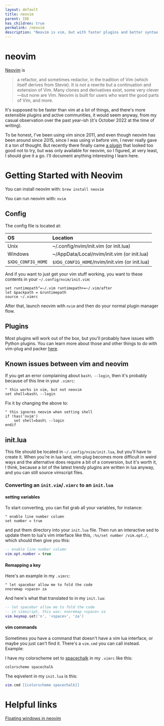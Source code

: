 ```yaml
---
layout: default
title: neovim
parent: IDE
has_children: true
permalink: /neovim
description: "Neovim is vim, but with faster plugins and better syntax highlighting"
---
```


# neovim
[Neovim](https://neovim.io) is

> a refactor, and sometimes redactor, in the tradition of Vim (which itself derives from Stevie). It is not a rewrite but a continuation and extension of Vim. Many clones and derivatives exist, some very clever—but none are Vim. Neovim is built for users who want the good parts of Vim, and more.

It's supposed to be faster than vim at a lot of things, and there's more
extensible plugins and active communities, it would seem anyway, from my casual
observation over the past year-ish (it's October 2022 at the time of writing).

To be honest, I've been using vim since 2011, and even though neovim has been
around since 2015, since I was using vi before vim, I never really gave it a
ton of thought. But recently there finally came
[a plugin](https://github.com/numirias/semshi#readme) that looked too good
not to try, but was only available for neovim, so I figured, at very least,
I should give it a go. I'll document anything interesting I learn here.

# Getting Started with Neovim

You can install neovim with: `brew install neovim`

You can run neovim with: `nvim`

## Config

The config file is located at:

|        OS          |                   Location                     |
|:-------------------|:-----------------------------------------------|
| Unix               | ~/.config/nvim/init.vim		(or init.lua)     |
| Windows            | ~/AppData/Local/nvim/init.vim	(or init.lua) |
| `$XDG_CONFIG_HOME` | `$XDG_CONFIG_HOME`/nvim/init.vim	(or init.lua) |

And if you want to just get your vim stuff working, you want to these contents
in your `~/.config/nvim/init.vim`:

```vim
set runtimepath^=~/.vim runtimepath+=~/.vim/after
let &packpath = &runtimepath
source ~/.vimrc
```

After that, launch neovim with `nvim` and then do your normal plugin manager flow.

## Plugins

Most plugins will work out of the box, but you'll probably have issues with
Python plugins. You can learn more about those and other things to do with vim-plug
and packer [here](https://jessebot.github.io/onboardme/neovim/plugins).

## Known issues between vim and neovim

If you get an error complaining about `bash\ --login`, then it's probably
because of this line in your `.vimrc`:

```vim
" this works in vim, but not neovim
set shell=bash\ --login
```

Fix it by changing the above to:

```vim
" this ignores neovim when setting shell
if !has('nvim')
    set shell=bash\ --login
endif
```

## init.lua
This file should be located in `~/.config/nvim/init.lua`, but you'll have to
create it. When you're in lua land, vim-plug becomes more difficult in weird ways
and the alternative does require a bit of a conversion, but it's worth it, I think,
because a lot of the latest trendy plugins are written in lua anyway, and you can
still source vimscript files.

### Converting an `init.vim`/`.vimrc` to an `init.lua`

#### setting variables

To start converting, you can fist grab all your variables, for instance:

```vim
" enable line number column
set number = true
```

and put them directory into your `init.lua` file. Then run an interactive sed
to update them to lua's vim interface like this, `:%s/set number /vim.opt./`,
which should then give you this:

```lua
-- enable line number column
vim.opt.number = true
```

#### Remapping a key

Here's an example in my `.vimrc`:

```vim
" let spacebar allow me to fold the code
nnoremap <space> za
```

And here's what that translated to in my `init.lua`:

```lua
-- let spacebar allow me to fold the code
-- in vimscript, this was: nnoremap <space> za
vim.keymap.set('n', '<space>', 'za')
```

#### vim commands
Sometimes you have a command that doesn't have a vim lua interface, or maybe you
just can't find it. There's a `vim.cmd` you can call instead. Example:

I have my colorscheme set to [spacechalk](https://github.com/jessebot/space-chalk) in my `.vimrc` like this:

```vim
colorscheme spacechalk
```

The eqivelent in my `init.lua` is this:

```lua
vim.cmd [[colorscheme spacechalk]]
```

# Helpful links
[Floating windows in neovim](http://www.statox.fr/posts/2021/03/breaking_habits_floating_window/)
